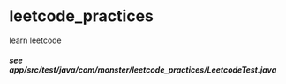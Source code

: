 # leetcode_practices
learn leetcode

##### see app/src/test/java/com/monster/leetcode_practices/LeetcodeTest.java